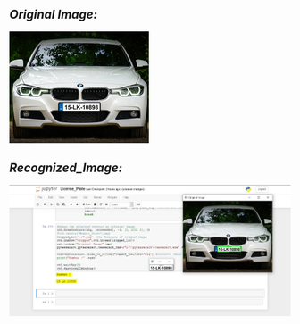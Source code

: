 
## ***_Original Image:_***

<img src="https://github.com/Godson-Thomas/Number_Plate_Recognition/blob/master/Images/BMW2.jpg" width="250"><br>



## ***_Recognized_Image:_***

<img src="https://github.com/Godson-Thomas/Number_Plate_Recognition/blob/master/Images/Recognized_Image.JPG" width="1000">
